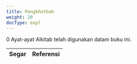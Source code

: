 ```yaml
---
title: Pengkhotbah
weight: 20
docType: expl
---
```


0 Ayat-ayat Alkitab telah digunakan dalam buku ini.

| Segar | Referensi |
|-------|-----------|
